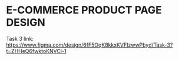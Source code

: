 # E-COMMERCE PRODUCT PAGE DESIGN



Task 3 link: https://www.figma.com/design/6fF5OqK8kkxKVFIzwwPbyd/Task-3?t=ZHHeQ6fwktoKNVCi-1
